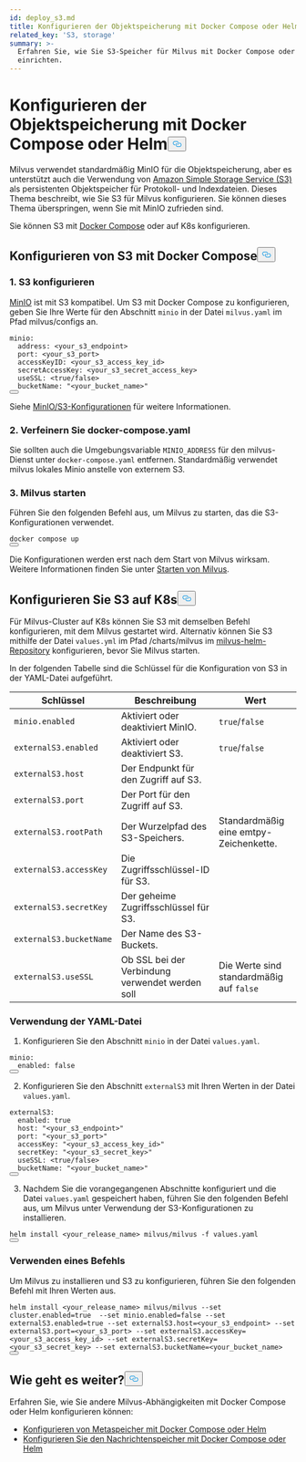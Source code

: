 ```yaml
---
id: deploy_s3.md
title: Konfigurieren der Objektspeicherung mit Docker Compose oder Helm
related_key: 'S3, storage'
summary: >-
  Erfahren Sie, wie Sie S3-Speicher für Milvus mit Docker Compose oder Helm
  einrichten.
---
```

<h1 id="Configure-Object-Storage-with-Docker-Compose-or-Helm" class="common-anchor-header">Konfigurieren der Objektspeicherung mit Docker Compose oder Helm<button data-href="#Configure-Object-Storage-with-Docker-Compose-or-Helm" class="anchor-icon" translate="no">
      <svg translate="no"
        aria-hidden="true"
        focusable="false"
        height="20"
        version="1.1"
        viewBox="0 0 16 16"
        width="16"
      >
        <path
          fill="#0092E4"
          fill-rule="evenodd"
          d="M4 9h1v1H4c-1.5 0-3-1.69-3-3.5S2.55 3 4 3h4c1.45 0 3 1.69 3 3.5 0 1.41-.91 2.72-2 3.25V8.59c.58-.45 1-1.27 1-2.09C10 5.22 8.98 4 8 4H4c-.98 0-2 1.22-2 2.5S3 9 4 9zm9-3h-1v1h1c1 0 2 1.22 2 2.5S13.98 12 13 12H9c-.98 0-2-1.22-2-2.5 0-.83.42-1.64 1-2.09V6.25c-1.09.53-2 1.84-2 3.25C6 11.31 7.55 13 9 13h4c1.45 0 3-1.69 3-3.5S14.5 6 13 6z"
        ></path>
      </svg>
    </button></h1><p>Milvus verwendet standardmäßig MinIO für die Objektspeicherung, aber es unterstützt auch die Verwendung von <a href="https://aws.amazon.com/s3/">Amazon Simple Storage Service (S3)</a> als persistenten Objektspeicher für Protokoll- und Indexdateien. Dieses Thema beschreibt, wie Sie S3 für Milvus konfigurieren. Sie können dieses Thema überspringen, wenn Sie mit MinIO zufrieden sind.</p>
<p>Sie können S3 mit <a href="https://docs.docker.com/get-started/overview/">Docker Compose</a> oder auf K8s konfigurieren.</p>
<h2 id="Configure-S3-with-Docker-Compose" class="common-anchor-header">Konfigurieren von S3 mit Docker Compose<button data-href="#Configure-S3-with-Docker-Compose" class="anchor-icon" translate="no">
      <svg translate="no"
        aria-hidden="true"
        focusable="false"
        height="20"
        version="1.1"
        viewBox="0 0 16 16"
        width="16"
      >
        <path
          fill="#0092E4"
          fill-rule="evenodd"
          d="M4 9h1v1H4c-1.5 0-3-1.69-3-3.5S2.55 3 4 3h4c1.45 0 3 1.69 3 3.5 0 1.41-.91 2.72-2 3.25V8.59c.58-.45 1-1.27 1-2.09C10 5.22 8.98 4 8 4H4c-.98 0-2 1.22-2 2.5S3 9 4 9zm9-3h-1v1h1c1 0 2 1.22 2 2.5S13.98 12 13 12H9c-.98 0-2-1.22-2-2.5 0-.83.42-1.64 1-2.09V6.25c-1.09.53-2 1.84-2 3.25C6 11.31 7.55 13 9 13h4c1.45 0 3-1.69 3-3.5S14.5 6 13 6z"
        ></path>
      </svg>
    </button></h2><h3 id="1-Configure-S3" class="common-anchor-header">1. S3 konfigurieren</h3><p><a href="https://min.io/product/overview">MinIO</a> ist mit S3 kompatibel. Um S3 mit Docker Compose zu konfigurieren, geben Sie Ihre Werte für den Abschnitt <code translate="no">minio</code> in der Datei <code translate="no">milvus.yaml</code> im Pfad milvus/configs an.</p>
<pre><code translate="no" class="language-yaml"><span class="hljs-attr">minio:</span>
  <span class="hljs-attr">address:</span> <span class="hljs-string">&lt;your_s3_endpoint&gt;</span>
  <span class="hljs-attr">port:</span> <span class="hljs-string">&lt;your_s3_port&gt;</span>
  <span class="hljs-attr">accessKeyID:</span> <span class="hljs-string">&lt;your_s3_access_key_id&gt;</span>
  <span class="hljs-attr">secretAccessKey:</span> <span class="hljs-string">&lt;your_s3_secret_access_key&gt;</span>
  <span class="hljs-attr">useSSL:</span> <span class="hljs-string">&lt;true/false&gt;</span>
  <span class="hljs-attr">bucketName:</span> <span class="hljs-string">&quot;&lt;your_bucket_name&gt;&quot;</span>
<button class="copy-code-btn"></button></code></pre>
<p>Siehe <a href="/docs/de/configure_minio.md">MinIO/S3-Konfigurationen</a> für weitere Informationen.</p>
<h3 id="2-Refine-docker-composeyaml" class="common-anchor-header">2. Verfeinern Sie docker-compose.yaml</h3><p>Sie sollten auch die Umgebungsvariable <code translate="no">MINIO_ADDRESS</code> für den milvus-Dienst unter <code translate="no">docker-compose.yaml</code> entfernen. Standardmäßig verwendet milvus lokales Minio anstelle von externem S3.</p>
<h3 id="3-Run-Milvus" class="common-anchor-header">3. Milvus starten</h3><p>Führen Sie den folgenden Befehl aus, um Milvus zu starten, das die S3-Konfigurationen verwendet.</p>
<pre><code translate="no" class="language-shell">docker compose up
<button class="copy-code-btn"></button></code></pre>
<div class="alert note">Die Konfigurationen werden erst nach dem Start von Milvus wirksam. Weitere Informationen finden Sie unter <a href="https://milvus.io/docs/install_standalone-docker.md#Start-Milvus">Starten von Milvus</a>.</div>
<h2 id="Configure-S3-on-K8s" class="common-anchor-header">Konfigurieren Sie S3 auf K8s<button data-href="#Configure-S3-on-K8s" class="anchor-icon" translate="no">
      <svg translate="no"
        aria-hidden="true"
        focusable="false"
        height="20"
        version="1.1"
        viewBox="0 0 16 16"
        width="16"
      >
        <path
          fill="#0092E4"
          fill-rule="evenodd"
          d="M4 9h1v1H4c-1.5 0-3-1.69-3-3.5S2.55 3 4 3h4c1.45 0 3 1.69 3 3.5 0 1.41-.91 2.72-2 3.25V8.59c.58-.45 1-1.27 1-2.09C10 5.22 8.98 4 8 4H4c-.98 0-2 1.22-2 2.5S3 9 4 9zm9-3h-1v1h1c1 0 2 1.22 2 2.5S13.98 12 13 12H9c-.98 0-2-1.22-2-2.5 0-.83.42-1.64 1-2.09V6.25c-1.09.53-2 1.84-2 3.25C6 11.31 7.55 13 9 13h4c1.45 0 3-1.69 3-3.5S14.5 6 13 6z"
        ></path>
      </svg>
    </button></h2><p>Für Milvus-Cluster auf K8s können Sie S3 mit demselben Befehl konfigurieren, mit dem Milvus gestartet wird. Alternativ können Sie S3 mithilfe der Datei <code translate="no">values.yml</code> im Pfad /charts/milvus im <a href="https://github.com/milvus-io/milvus-helm">milvus-helm-Repository</a> konfigurieren, bevor Sie Milvus starten.</p>
<p>In der folgenden Tabelle sind die Schlüssel für die Konfiguration von S3 in der YAML-Datei aufgeführt.</p>
<table>
<thead>
<tr><th>Schlüssel</th><th>Beschreibung</th><th>Wert</th></tr>
</thead>
<tbody>
<tr><td><code translate="no">minio.enabled</code></td><td>Aktiviert oder deaktiviert MinIO.</td><td><code translate="no">true</code>/<code translate="no">false</code></td></tr>
<tr><td><code translate="no">externalS3.enabled</code></td><td>Aktiviert oder deaktiviert S3.</td><td><code translate="no">true</code>/<code translate="no">false</code></td></tr>
<tr><td><code translate="no">externalS3.host</code></td><td>Der Endpunkt für den Zugriff auf S3.</td><td></td></tr>
<tr><td><code translate="no">externalS3.port</code></td><td>Der Port für den Zugriff auf S3.</td><td></td></tr>
<tr><td><code translate="no">externalS3.rootPath</code></td><td>Der Wurzelpfad des S3-Speichers.</td><td>Standardmäßig eine emtpy-Zeichenkette.</td></tr>
<tr><td><code translate="no">externalS3.accessKey</code></td><td>Die Zugriffsschlüssel-ID für S3.</td><td></td></tr>
<tr><td><code translate="no">externalS3.secretKey</code></td><td>Der geheime Zugriffsschlüssel für S3.</td><td></td></tr>
<tr><td><code translate="no">externalS3.bucketName</code></td><td>Der Name des S3-Buckets.</td><td></td></tr>
<tr><td><code translate="no">externalS3.useSSL</code></td><td>Ob SSL bei der Verbindung verwendet werden soll</td><td>Die Werte sind standardmäßig auf <code translate="no">false</code></td></tr>
</tbody>
</table>
<h3 id="Using-the-YAML-file" class="common-anchor-header">Verwendung der YAML-Datei</h3><ol>
<li>Konfigurieren Sie den Abschnitt <code translate="no">minio</code> in der Datei <code translate="no">values.yaml</code>.</li>
</ol>
<pre><code translate="no" class="language-yaml"><span class="hljs-attr">minio:</span>
  <span class="hljs-attr">enabled:</span> <span class="hljs-literal">false</span>
<button class="copy-code-btn"></button></code></pre>
<ol start="2">
<li>Konfigurieren Sie den Abschnitt <code translate="no">externalS3</code> mit Ihren Werten in der Datei <code translate="no">values.yaml</code>.</li>
</ol>
<pre><code translate="no" class="language-yaml"><span class="hljs-attr">externalS3:</span>
  <span class="hljs-attr">enabled:</span> <span class="hljs-literal">true</span>
  <span class="hljs-attr">host:</span> <span class="hljs-string">&quot;&lt;your_s3_endpoint&gt;&quot;</span>
  <span class="hljs-attr">port:</span> <span class="hljs-string">&quot;&lt;your_s3_port&gt;&quot;</span>
  <span class="hljs-attr">accessKey:</span> <span class="hljs-string">&quot;&lt;your_s3_access_key_id&gt;&quot;</span>
  <span class="hljs-attr">secretKey:</span> <span class="hljs-string">&quot;&lt;your_s3_secret_key&gt;&quot;</span>
  <span class="hljs-attr">useSSL:</span> <span class="hljs-string">&lt;true/false&gt;</span>
  <span class="hljs-attr">bucketName:</span> <span class="hljs-string">&quot;&lt;your_bucket_name&gt;&quot;</span>
<button class="copy-code-btn"></button></code></pre>
<ol start="3">
<li>Nachdem Sie die vorangegangenen Abschnitte konfiguriert und die Datei <code translate="no">values.yaml</code> gespeichert haben, führen Sie den folgenden Befehl aus, um Milvus unter Verwendung der S3-Konfigurationen zu installieren.</li>
</ol>
<pre><code translate="no" class="language-shell">helm install &lt;your_release_name&gt; milvus/milvus -f values.yaml
<button class="copy-code-btn"></button></code></pre>
<h3 id="Using-a-command" class="common-anchor-header">Verwenden eines Befehls</h3><p>Um Milvus zu installieren und S3 zu konfigurieren, führen Sie den folgenden Befehl mit Ihren Werten aus.</p>
<pre><code translate="no" class="language-shell">helm install &lt;your_release_name&gt; milvus/milvus --set cluster.enabled=true  --set minio.enabled=false --set externalS3.enabled=true --set externalS3.host=&lt;your_s3_endpoint&gt; --set externalS3.port=&lt;your_s3_port&gt; --set externalS3.accessKey=&lt;your_s3_access_key_id&gt; --set externalS3.secretKey=&lt;your_s3_secret_key&gt; --set externalS3.bucketName=&lt;your_bucket_name&gt;
<button class="copy-code-btn"></button></code></pre>
<h2 id="Whats-next" class="common-anchor-header">Wie geht es weiter?<button data-href="#Whats-next" class="anchor-icon" translate="no">
      <svg translate="no"
        aria-hidden="true"
        focusable="false"
        height="20"
        version="1.1"
        viewBox="0 0 16 16"
        width="16"
      >
        <path
          fill="#0092E4"
          fill-rule="evenodd"
          d="M4 9h1v1H4c-1.5 0-3-1.69-3-3.5S2.55 3 4 3h4c1.45 0 3 1.69 3 3.5 0 1.41-.91 2.72-2 3.25V8.59c.58-.45 1-1.27 1-2.09C10 5.22 8.98 4 8 4H4c-.98 0-2 1.22-2 2.5S3 9 4 9zm9-3h-1v1h1c1 0 2 1.22 2 2.5S13.98 12 13 12H9c-.98 0-2-1.22-2-2.5 0-.83.42-1.64 1-2.09V6.25c-1.09.53-2 1.84-2 3.25C6 11.31 7.55 13 9 13h4c1.45 0 3-1.69 3-3.5S14.5 6 13 6z"
        ></path>
      </svg>
    </button></h2><p>Erfahren Sie, wie Sie andere Milvus-Abhängigkeiten mit Docker Compose oder Helm konfigurieren können:</p>
<ul>
<li><a href="/docs/de/deploy_etcd.md">Konfigurieren von Metaspeicher mit Docker Compose oder Helm</a></li>
<li><a href="/docs/de/deploy_pulsar.md">Konfigurieren Sie den Nachrichtenspeicher mit Docker Compose oder Helm</a></li>
</ul>
